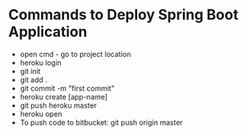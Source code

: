 # Commands to Deploy Spring Boot Application
* open cmd - go to project location
* heroku login
* git init
* git add .
* git commit -m "first commit"
* heroku create [app-name]
* git push heroku master
* heroku open
* To push code to bitbucket: git push origin master